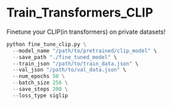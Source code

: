 # Train_Transformers_CLIP
Finetune your CLIP(in transformers) on private datasets!

```python
python fine_tune_clip.py \
  --model_name "/path/to/pretrained/clip_model" \
  --save_path "./fine_tuned_model" \
  --train_json "/path/to/train_data.json" \
  --val_json "/path/to/val_data.json" \
  --num_epochs 50 \
  --batch_size 256 \
  --save_steps 200 \
  --loss_type siglip
```


